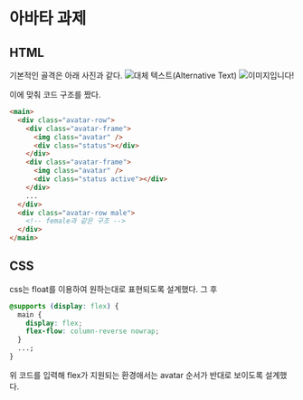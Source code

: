 # 아바타 과제

## HTML

기본적인 골격은 아래 사진과 같다.
![대체 텍스트(Alternative Text)](https://ibb.co/qNf8k8m "링크 설명(Title)")
![이미지입니다!][Image]

[Image]: https://ibb.co/qNf8k8m "골격"

이에 맞춰 코드 구조를 짰다.

```html
<main>
  <div class="avatar-row">
    <div class="avatar-frame">
      <img class="avatar" />
      <div class="status"></div>
    </div>
    <div class="avatar-frame">
      <img class="avatar" />
      <div class="status active"></div>
    </div>
    ...
  </div>
  <div class="avatar-row male">
    <!-- female과 같은 구조 -->
  </div>
</main>
```

## CSS

css는 float를 이용하여 원하는대로 표현되도록 설계했다.
그 후

```css
@supports (display: flex) {
  main {
    display: flex;
    flex-flow: column-reverse nowrap;
  }
  ...;
}
```

위 코드를 입력해 flex가 지원되는 환경애서는 avatar 순서가 반대로 보이도록 설계했다.
